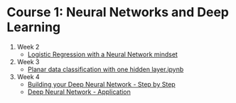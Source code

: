 # Course 1: Neural Networks and Deep Learning

1. Week 2
    - [Logistic Regression with a Neural Network mindset](Logistic%20Regression%20with%20a%20Neural%20Network%20mindset.ipynb)
2. Week 3
    - [Planar data classification with one hidden layer.ipynb](Planar%20data%20classification%20with%20one%20hidden%20layer.ipynb)
3. Week 4
    - [Building your Deep Neural Network - Step by Step](Building%20your%20Deep%20Neural%20Network%20-%20Step%20by%20Step.ipynb)
    - [Deep Neural Network - Application](Deep%20Neural%20Network%20-%20Application.ipynb)
